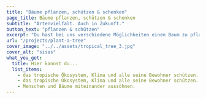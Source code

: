 ```yaml
---
title: "Bäume pflanzen, schützen & schenken"
page_title: Bäume pflanzen, schützen & schenken
subtitle: "Artenvielfalt. Auch in Zukunft."
button_text: "pflanzen & schützen"
excerpt: "Du hast bei uns verschiedene Möglichkeiten einen Baum zu pflanzen oder zu schützen."
url: "/projects/plant-a-tree"
cover_image: "../../assets/tropical_tree_3.jpg"
cover_alt: "sisas"
what_you_get:
  title: Hier kannst du...
  list_items:
    - das tropische Ökosystem, Klima und alle seine Bewohner schützen.
    - das tropische Ökosystem, Klima und alle seine Bewohner schützen.
    - Menschen und Bäume miteinander aussöhnen.
---
```

